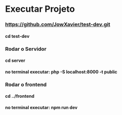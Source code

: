 # Executar Projeto

### https://github.com/JowXavier/test-dev.git
#### <p>cd  test-dev</p>
### <p>Rodar o Servidor</p>
#### <p>cd server</p>
#### <p>no terminal executar: php -S localhost:8000 -t public<p> 

### <p>Rodar o frontend<p>
#### <p>cd ../frontend</p>
#### <p>no terminal executar: npm run dev<p>

